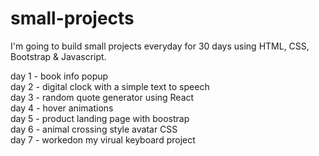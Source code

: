 # small-projects
I'm going to build small projects everyday for 30 days using HTML, CSS, Bootstrap &amp; Javascript.

day 1 - book info popup <br />
day 2 - digital clock with a simple text to speech <br />
day 3 - random quote generator using React <br />
day 4 - hover animations <br />
day 5 - product landing page with boostrap <br />
day 6 - animal crossing style avatar CSS <br />
day 7 - workedon my virual keyboard project <br />

